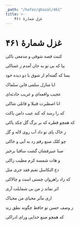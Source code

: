 ```yaml
---
_path: "/hafez/ghazal/461"
title: >-
    غزل شمارهٔ ۴۶۱
---
```

# غزل شمارهٔ ۴۶۱

<div class="b" id="bn1"><div class="m1"><p>کتبت قصة شوقی و مدمعی باکی</p></div>
<div class="m2"><p>بیا که بی تو به جان آمدم ز غمناکی</p></div></div>
<div class="b" id="bn2"><div class="m1"><p>بسا که گفته‌ام از شوق با دو دیده خود</p></div>
<div class="m2"><p>ایا منازل سلمی فاین سلماک</p></div></div>
<div class="b" id="bn3"><div class="m1"><p>عجیب واقعه‌ای و غریب حادثه‌ای</p></div>
<div class="m2"><p>انا اصطبرت قتیلا و قاتلی شاکی</p></div></div>
<div class="b" id="bn4"><div class="m1"><p>که را رسد که کند عیب دامن پاکت</p></div>
<div class="m2"><p>که همچو قطره که بر برگ گل چکد پاکی</p></div></div>
<div class="b" id="bn5"><div class="m1"><p>ز خاک پای تو داد آب روی لاله و گل</p></div>
<div class="m2"><p>چو کلک صنع رقم زد به آبی و خاکی</p></div></div>
<div class="b" id="bn6"><div class="m1"><p>صبا عبیرفشان گشت ساقیا برخیز</p></div>
<div class="m2"><p>و هات شمسة کرم مطیب زاکی</p></div></div>
<div class="b" id="bn7"><div class="m1"><p>دع التکاسل تغنم فقد جری مثل</p></div>
<div class="m2"><p>که زاد راهروان چستی است و چالاکی</p></div></div>
<div class="b" id="bn8"><div class="m1"><p>اثر نماند ز من بی شمایلت آری</p></div>
<div class="m2"><p>اری مآثر محیای من محیاک</p></div></div>
<div class="b" id="bn9"><div class="m1"><p>ز وصف حسن تو حافظ چگونه نطق زند</p></div>
<div class="m2"><p>که همچو صنع خدایی ورای ادراکی</p></div></div>
